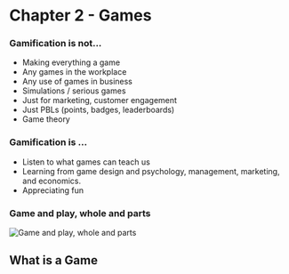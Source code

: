 # Chapter 2 - Games

### Gamification is not...

* Making everything a game
* Any games in the workplace
* Any use of games in business
* Simulations / serious games
* Just for marketing, customer engagement 
* Just PBLs (points, badges, leaderboards)
* Game theory

### Gamification is ...
 
 * Listen to what games can teach us
 * Learning from game design and psychology, management, marketing, and economics.
 * Appreciating fun
 
### Game and play, whole and parts
![Game and play, whole and parts](http://i.imgur.com/XPjyR3r.png?1)

## What is a Game
